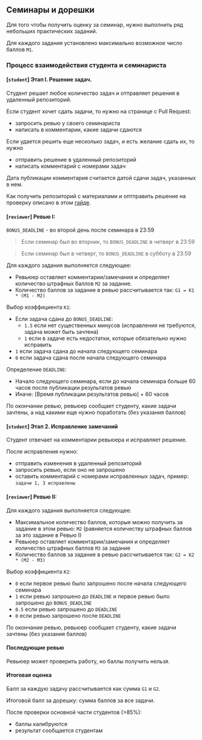 
## Семинары и дорешки

Для того чтобы получить оценку за семинар, нужно выполнить ряд небольших практических заданий.

Для каждого задания установлено максимально возможное число баллов `M1`.

### Процесс взаимодействия студента и семинариста

#### [`student`] Этап I. Решение задач.

Студент решает любое количество задач и отправляет решения в удаленный репозиторий.

Если студент хочет сдать задачи, то нужно на странице с Pull Request:
 - запросить ревью у своего семинариста
 - написать в комментарии, какие задачи сдаются

Если удается решить еще несколько задач, и есть желание сдать их, то нужно
 - отправить решение в удаленный репозиторий
 - написать комментарий с номерами задач

Дата публикации комментария считается датой сдачи задач, указанных в нем.

Как получить репозиторий с материалами и оптправить решение на проверку описано в этом [гайде](https://gist.github.com/Sviftel/9cbd6cf6e2e3b4e898a11df742d274e7).

#### [`reviewer`] Ревью I:

`BONUS_DEADLINE` - во второй день после семинара в 23:59

> Если семинар был во вторник, то `BONUS_DEADLINE` в четверг в 23:59

> Если семинар был в четверг, то `BONUS_DEADLINE` в субботу в 23:59

Для каждого задания выполняется следующее:
 - Ревьюер оставляет комментарии/замечания и определяет количество штрафных баллов `M2` за задание.
 - Количество баллов за задание в ревью рассчитывается так: `G1 = K1 * (M1 - M2)`

Выбор коэффициента `K1`:
 - Если задача сдана до `BONUS_DEADLINE`:
   - `1.5` если нет существенных минусов (исправления не требуются, задача может быть зачтена)
   - `1` если в задаче есть недостатки, которые обязательно нужно исправить
 - `1` если задача сдана до начала следующего семинара
 - `0` если задача сдана после начала следующего семинара

Определение `DEADLINE`:
 - Начало следующего семинара, если до начала семинара больше 60 часов после публикации результатов ревью
 - Иначе: [Время публикации результатов ревью] + 60 часов

По окончании ревью, ревьюер сообщает студенту, какие задачи зачтены, а над какими еще нужно поработать (без указания баллов)

#### [`student`] Этап 2. Исправление замечаний

Студент отвечает на комментарии ревьюера и исправляет решение.

После исправления нужно:
 - отправить изменения в удаленный репозиторий
 - запросить ревью, если оно не запрошено
 - оставить комментарий с номерами исправленных задач, пример: `задачи 1, 3 исправлены`

#### [`reviewer`] Ревью II:

Для каждого задания выполняется следующее:
 - Максимальное количество баллов, которые можно получить за задание в этом ревью: `M2` (равняется количеству штрафных баллов за это задание в Ревью I)
 - Ревьюер оставляет комментарии/замечания и определяет количество штрафных баллов `M3` за задание
 - Количество баллов за задание в ревью рассчитывается так: `G2 = K2 * (M2 - M3)`

Выбор коэффициента `K2`:
 - `0` если первое ревью было запрошено после начала следующего семинара
 - `1` если ревью запрошено до `DEADLINE` и первое ревью было запрошено до `BONUS_DEADLINE`
 - `0.5` если ревью запрошено до `DEADLINE`
 - `0` если ревью запрошено после `DEADLINE`

По окончании ревью, ревьюер сообщает студенту, какие задачи зачтены (без указания баллов)

#### Последующие ревью

 Ревьюер может проверить работу, но баллы получить нельзя.

#### Итоговая оценка

Балл за каждую задачу рассчитывается как сумма `G1` и `G2`.

Итоговой балл за дорешку: сумма баллов за все задачи.

После проверки основной части студентов (>85%):
 - баллы калибруются
 - результат сообщается студентам

